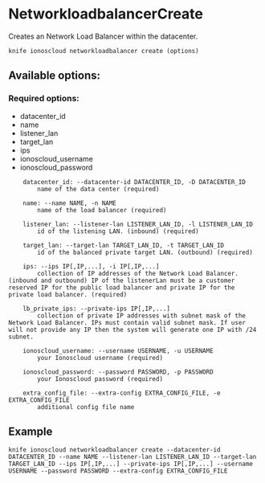 # NetworkloadbalancerCreate

Creates an Network Load Balancer within the datacenter.

```text
knife ionoscloud networkloadbalancer create (options)
```

## Available options:

### Required options:

* datacenter\_id
* name
* listener\_lan
* target\_lan
* ips
* ionoscloud\_username
* ionoscloud\_password

```text
    datacenter_id: --datacenter-id DATACENTER_ID, -D DATACENTER_ID
        name of the data center (required)

    name: --name NAME, -n NAME
        name of the load balancer (required)

    listener_lan: --listener-lan LISTENER_LAN_ID, -l LISTENER_LAN_ID
        id of the listening LAN. (inbound) (required)

    target_lan: --target-lan TARGET_LAN_ID, -t TARGET_LAN_ID
        id of the balanced private target LAN. (outbound) (required)

    ips: --ips IP[,IP,...], -i IP[,IP,...]
        collection of IP addresses of the Network Load Balancer. (inbound and outbound) IP of the listenerLan must be a customer reserved IP for the public load balancer and private IP for the private load balancer. (required)

    lb_private_ips: --private-ips IP[,IP,...]
        collection of private IP addresses with subnet mask of the Network Load Balancer. IPs must contain valid subnet mask. If user will not provide any IP then the system will generate one IP with /24 subnet.

    ionoscloud_username: --username USERNAME, -u USERNAME
        your Ionoscloud username (required)

    ionoscloud_password: --password PASSWORD, -p PASSWORD
        your Ionoscloud password (required)

    extra_config_file: --extra-config EXTRA_CONFIG_FILE, -e EXTRA_CONFIG_FILE
        additional config file name

```
## Example

```text
knife ionoscloud networkloadbalancer create --datacenter-id DATACENTER_ID --name NAME --listener-lan LISTENER_LAN_ID --target-lan TARGET_LAN_ID --ips IP[,IP,...] --private-ips IP[,IP,...] --username USERNAME --password PASSWORD --extra-config EXTRA_CONFIG_FILE
```
